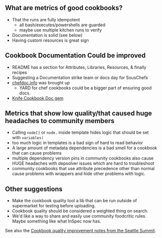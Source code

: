 ## What are metrics of good cookbooks?
* That the runs are fully idempotent
  * all bash/executes/powershells are guarded
  * maybe use multiple kitchen runs to verify
* Documentation is solid (see below)
* Having custom resources is great sign

## Cookbook Documentation Could be improved
* README has a section for Attributes, Libraries, Resources, & finally recipes
* Suggesting a Documentation strike team or docs day for SousChefs
* [chefdoc.info](http://chefdoc.info/) was brought up
    * YARD for chef cookbooks could be a bigger part of ensuring good docs.
* [Knife Cookbook Doc gem](http://realityforge.org/knife-cookbook-doc/)

## Metrics that show low quality/that caused huge headaches to community members
* Calling `node[]` or `node.` inside template hides logic that should be set with `variables(`
* too much logic in templates is a bad sign of hard to read behavior
* A large amount of metadata dependencies is a bad smell for a cookbook that can cause problems
* multiple dependency version pins in community cookbooks also cause HUGE headaches with depsolver issues which are hard to troubleshoot
* community cookbooks that use attribute precedence other than normal cause problems with wrappers and hide other problems with logic.

## Other suggestions
* Make the cookbook quality tool a lib that can be run outside of supermarket for testing before uploading.
* Cookbook quality should be considered a weighted thing on search.
* We'd like a way to share and easily use community foodcritic rules. Maybe something like what InSpec now has.

See also the [Cookbook quality improvement notes from the Seattle Summit](Cookbook-quality-improvement).